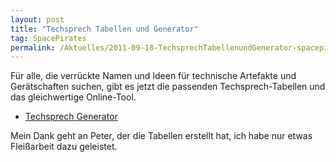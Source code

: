 ```yaml
---
layout: post
title: "Techsprech Tabellen und Generator"
tag: SpacePirates
permalink: /Aktuelles/2011-09-18-TechsprechTabellenundGenerator-spacepirates
---
```


Für alle, die verrückte Namen und Ideen für technische Artefakte und Gerätschaften suchen, gibt es jetzt die passenden Techsprech-Tabellen und das gleichwertige Online-Tool.

- [Techsprech Generator](https://spacepirates.jcgames.de/Zufallstabellen/Techsprech)

Mein Dank geht an Peter, der die Tabellen erstellt hat, ich habe nur etwas Fleißarbeit dazu geleistet.
